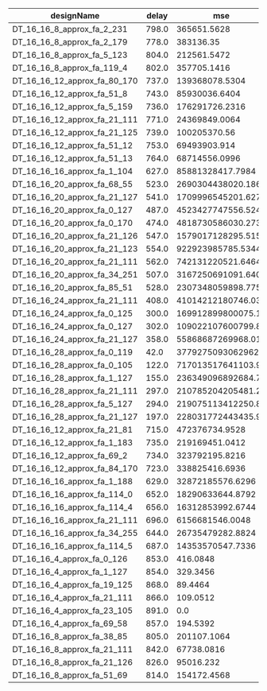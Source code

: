 | designName                   | delay | mse                |
| ---------------------------- | ----- | ------------------ |
| DT_16_16_8_approx_fa_2_231   | 798.0 | 365651.5628        |
| DT_16_16_8_approx_fa_2_179   | 778.0 | 383136.35          |
| DT_16_16_8_approx_fa_5_123   | 804.0 | 212561.5472        |
| DT_16_16_8_approx_fa_119_4   | 802.0 | 357705.1416        |
| DT_16_16_12_approx_fa_80_170 | 737.0 | 139368078.5304     |
| DT_16_16_12_approx_fa_51_8   | 743.0 | 85930036.6404      |
| DT_16_16_12_approx_fa_5_159  | 736.0 | 176291726.2316     |
| DT_16_16_12_approx_fa_21_111 | 771.0 | 24369849.0064      |
| DT_16_16_12_approx_fa_21_125 | 739.0 | 100205370.56       |
| DT_16_16_12_approx_fa_51_12  | 753.0 | 69493903.914       |
| DT_16_16_12_approx_fa_51_13  | 764.0 | 68714556.0996      |
| DT_16_16_16_approx_fa_1_104  | 627.0 | 85881328417.7984   |
| DT_16_16_20_approx_fa_68_55  | 523.0 | 2690304438020.186  |
| DT_16_16_20_approx_fa_21_127 | 541.0 | 1709996545201.6272 |
| DT_16_16_20_approx_fa_0_127  | 487.0 | 4523427747556.524  |
| DT_16_16_20_approx_fa_0_170  | 474.0 | 4818730586030.273  |
| DT_16_16_20_approx_fa_21_126 | 547.0 | 1579017128295.5151 |
| DT_16_16_20_approx_fa_21_123 | 554.0 | 922923985785.5344  |
| DT_16_16_20_approx_fa_21_111 | 562.0 | 742131220521.6464  |
| DT_16_16_20_approx_fa_34_251 | 507.0 | 3167250691091.6406 |
| DT_16_16_20_approx_fa_85_51  | 528.0 | 2307348059898.775  |
| DT_16_16_24_approx_fa_21_111 | 408.0 | 41014212180746.03  |
| DT_16_16_24_approx_fa_0_125  | 300.0 | 169912899800075.16 |
| DT_16_16_24_approx_fa_0_127  | 302.0 | 109022107600799.88 |
| DT_16_16_24_approx_fa_21_127 | 358.0 | 55868687269968.016 |
| DT_16_16_28_approx_fa_0_119  | 42.0  | 3779275093062962.5 |
| DT_16_16_28_approx_fa_0_105  | 122.0 | 717013517641103.9  |
| DT_16_16_28_approx_fa_1_127  | 155.0 | 236349096892684.7  |
| DT_16_16_28_approx_fa_21_111 | 297.0 | 210785204205481.2  |
| DT_16_16_28_approx_fa_5_127  | 294.0 | 219075113412250.88 |
| DT_16_16_28_approx_fa_21_127 | 197.0 | 228031772443435.94 |
| DT_16_16_12_approx_fa_21_81  | 715.0 | 472376734.9528     |
| DT_16_16_12_approx_fa_1_183  | 735.0 | 219169451.0412     |
| DT_16_16_12_approx_fa_69_2   | 734.0 | 323792195.8216     |
| DT_16_16_12_approx_fa_84_170 | 723.0 | 338825416.6936     |
| DT_16_16_16_approx_fa_1_188  | 629.0 | 32872185576.6296   |
| DT_16_16_16_approx_fa_114_0  | 652.0 | 18290633644.8792   |
| DT_16_16_16_approx_fa_114_4  | 656.0 | 16312853992.6744   |
| DT_16_16_16_approx_fa_21_111 | 696.0 | 6156681546.0048    |
| DT_16_16_16_approx_fa_34_255 | 644.0 | 26735479282.8824   |
| DT_16_16_16_approx_fa_114_5  | 687.0 | 14353570547.7336   |
| DT_16_16_4_approx_fa_0_126   | 853.0 | 416.0848           |
| DT_16_16_4_approx_fa_1_127   | 854.0 | 329.3456           |
| DT_16_16_4_approx_fa_19_125  | 868.0 | 89.4464            |
| DT_16_16_4_approx_fa_21_111  | 866.0 | 109.0512           |
| DT_16_16_4_approx_fa_23_105  | 891.0 | 0.0                |
| DT_16_16_4_approx_fa_69_58   | 857.0 | 194.5392           |
| DT_16_16_8_approx_fa_38_85   | 805.0 | 201107.1064        |
| DT_16_16_8_approx_fa_21_111  | 842.0 | 67738.0816         |
| DT_16_16_8_approx_fa_21_126  | 826.0 | 95016.232          |
| DT_16_16_8_approx_fa_51_69   | 814.0 | 154172.4568        |

